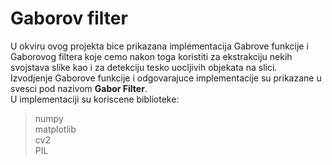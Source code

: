 # Gaborov filter

U okviru ovog projekta bice prikazana implementacija Gabrove funkcije i Gaborovog filtera koje cemo nakon toga koristiti za ekstrakciju nekih svojstava slike kao i za detekciju tesko uocljivih objekata na slici.<br>
Izvodjenje Gaborove funkcije i odgovarajuce implementacije su prikazane u svesci pod nazivom <b>Gabor Filter</b>.<br>
U implementaciji su koriscene biblioteke:<br>
> numpy<br>
> matplotlib<br>
> cv2<br>
> PIL

